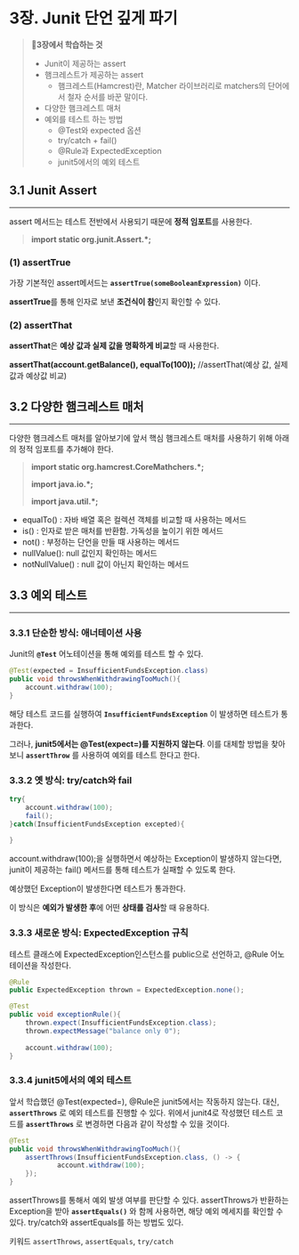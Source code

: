 
# 3장. Junit 단언 깊게 파기
>📝**3장에서 학습하는 것**
>- Junit이 제공하는 assert
>- 햄크레스트가 제공하는 assert
   >    - 햄크레스트(Hamcrest)란, Matcher 라이브러리로 matchers의 단어에서 철자 순서를 바꾼 말이다.
>- 다양한 햄크레스트 매처
>- 예외를 테스트 하는 방법
   >    - @Test와 expected 옵션
>    - try/catch + fail()
>    - @Rule과 ExpectedException
>    - junit5에서의 예외 테스트
## 3.1 Junit Assert
***
assert 메서드는 테스트 전반에서 사용되기 때문에 **정적 임포트**를 사용한다.

<aside>

>**import static org.junit.Assert.*;**

</aside>

### (1) assertTrue

가장 기본적인 assert메서드는 **`assertTrue(someBooleanExpression)`** 이다.

**assertTrue**를 통해 인자로 보낸 **조건식이 참**인지 확인할 수 있다.

### (2) assertThat

**assertThat**은 **예상 값과 실제 값을 명확하게 비교**할 때 사용한다.

**assertThat(account.getBalance(), equalTo(100));** //assertThat(예상 값, 실제값과 예상값 비교)

## 3.2 다양한 햄크레스트 매처
***
다양한 햄크레스트 매처를 알아보기에 앞서 핵심 햄크레스트 매처를 사용하기 위해 아래의 정적 임포트를 추가해야 한다.


>**import static org.hamcrest.CoreMathchers.*;**
>
>**import java.io.*;**
>
>**import java.util.*;**



- equalTo() : 자바 배열 혹은 컬렉션 객체를 비교할 때 사용하는 메서드
- is() : 인자로 받은 매처를 반환함. 가독성을 높이기 위한 메서드
- not() : 부정하는 단언을 만들 때 사용하는 메서드
- nullValue():  null 값인지 확인하는 메서드
- notNullValue() : null 값이 아닌지 확인하는 메서드

## 3.3 예외 테스트
***
### 3.3.1 단순한 방식: 애너테이션 사용

Junit의 **`@Test`** 어노테이션을 통해 예외를 테스트 할 수 있다.

```java
@Test(expected = InsufficientFundsException.class)
public void throwsWhenWithdrawingTooMuch(){
	account.withdraw(100);
}
```

해당 테스트 코드를 실행하여 **`InsufficientFundsException`** 이 발생하면 테스트가 통과한다.

그러나, **junit5에서는 @Test(expect=)를 지원하지 않는다**. 이를 대체할 방법을 찾아보니 **`assertThrow`** 를 사용하여 예외를 테스트 한다고 한다.

### 3.3.2 옛 방식: try/catch와 fail

```java
try{
    account.withdraw(100);
    fail();
}catch(InsufficientFundsException excepted){
    
}
```

account.withdraw(100);을 실행하면서 예상하는 Exception이 발생하지 않는다면, junit이 제공하는 fail() 메서드를 통해 테스트가 실패할 수 있도록 한다.

예상했던 Exception이 발생한다면 테스트가 통과한다.

이 방식은 **예외가 발생한 후**에 어떤 **상태를 검사**할 때 유용하다.

### 3.3.3 새로운 방식: ExpectedException 규칙

테스트 클래스에 ExpectedException인스턴스를 public으로 선언하고, @Rule 어노테이션을 작성한다.

```java
@Rule
public ExpectedException thrown = ExpectedException.none();

@Test
public void exceptionRule(){
	thrown.expect(InsufficientFundsException.class);
	thrown.expectMessage("balance only 0");
	
	account.withdraw(100);
}
```

### 3.3.4 junit5에서의 예외 테스트

앞서 학습했던 @Test(expected=), @Rule은 junit5에서는 작동하지 않는다. 대신, **`assertThrows`** 로 예외 테스트를 진행할 수 있다. 위에서 junit4로 작성했던 테스트 코드를 **`assertThrows`** 로 변경하면 다음과 같이 작성할 수 있을 것이다.

```java
@Test
public void throwsWhenWithdrawingTooMuch(){
	assertThrows(InsufficientFundsException.class, () -> {
			account.withdraw(100);
	});
}
```

assertThrows를 통해서 예외 발생 여부를 판단할 수 있다. assertThrows가 반환하는 Exception을 받아 **`assertEquals()`** 와 함께 사용하면, 해당 예외 메세지를 확인할 수 있다. try/catch와 assertEquals를 하는 방법도 있다.

키워드 `assertThrows`, `assertEquals`, `try/catch`
